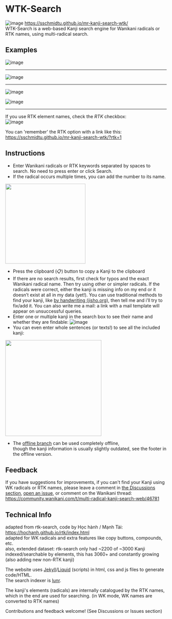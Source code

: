 # WTK-Search

![image](https://user-images.githubusercontent.com/33069673/99188880-882d2080-275e-11eb-9016-ff7fa09f4826.png)
https://sschmidtu.github.io/mr-kanji-search-wtk/ <br>
WTK-Search is a web-based Kanji search engine for Wanikani radicals or RTK names, using multi-radical search.

## Examples

![image](https://user-images.githubusercontent.com/33069673/99188399-04723480-275c-11eb-89fe-1e953056957a.png)

---

![image](https://user-images.githubusercontent.com/33069673/108462460-ee08d700-727c-11eb-9a0e-9ffc8ba15dfd.png)

---

![image](https://user-images.githubusercontent.com/33069673/99188451-53b86500-275c-11eb-9e16-00d043123529.png)

![image](https://user-images.githubusercontent.com/33069673/99188470-75195100-275c-11eb-8f6f-6e3c4e6d0d13.png)

---
If you use RTK element names, check the *RTK* checkbox:<br>
![image](https://user-images.githubusercontent.com/33069673/99189292-cd525200-2760-11eb-98be-d04f4bf1aa1d.png)

You can 'remember' the RTK option with a link like this: https://sschmidtu.github.io/mr-kanji-search-wtk/?rtk=1

## Instructions

* Enter Wanikani radicals or RTK keywords separated by spaces to search. No need to press enter or click Search.
* If the radical occurs multiple times, you can add the number to its name.
<img src="https://user-images.githubusercontent.com/33069673/165801827-87fecccf-d5dc-4815-897a-99979e842a3a.png" height="250">

* Press the clipboard (:clipboard:) button to copy a Kanji to the clipboard
* If there are no search results, first check for typos and the exact Wanikani radical name.
Then try using other or simpler radicals.
If the radicals were correct, either the kanji is missing info on my end or it doesn’t exist at all in my data (yet!).
You can use traditional methods to find your kanji, like [by handwriting (jisho.org)](https://jisho.org/#handwriting), then tell me and i’ll try to fix/add it.
You can also write me a mail: a link with a mail template will appear on unsuccessful queries.
* Enter one or multiple kanji in the search box to see their name and whether they are findable:
![image](https://user-images.githubusercontent.com/33069673/165802230-95e0640c-139a-4883-86e8-028a1b0941f5.png)
* You can even enter whole sentences (or texts!) to see all the included kanji:
<img src="https://user-images.githubusercontent.com/33069673/165802737-71a0ca08-8e13-4789-95b4-44b1ce7f8f0f.png" height="300">

* The [offline branch](https://github.com/sschmidTU/mr-kanji-search-wtk/tree/offline) can be used completely offline,<br>
though the kanji information is usually slightly outdated, see the footer in the offline version.

## Feedback

If you have suggestions for improvements, if you can't find your Kanji using WK radicals or RTK names, please leave a comment in [the Discussions section](https://github.com/sschmidTU/mr-kanji-search-wtk/discussions/21), [open an issue](https://github.com/sschmidTU/mr-kanji-search-wtk/issues),
or comment on the Wanikani thread:
https://community.wanikani.com/t/multi-radical-kanji-search-web/46781

## Technical Info

adapted from rtk-search, code by Học hành / Mạnh Tài: https://hochanh.github.io/rtk/index.html <br>
adapted for WK radicals and extra features like copy buttons, compounds, etc.<br>
also, extended dataset: rtk-search only had ~2200 of ~3000 Kanji indexed/searchable by elements, this has 3060+ and constantly growing (also adding new non-RTK kanji)

The website uses [Jekyll](https://jekyllrb.com/)/[Liquid](https://github.com/Shopify/liquid/wiki/Liquid-for-Designers) (scripts) in html, css and js files to generate code/HTML.<br>
The search indexer is [lunr](https://lunrjs.com/).

The kanji's elements (radicals) are internally catalogued by the RTK names, which in the end are used for searching. (in WK mode, WK names are converted to RTK names)

Contributions and feedback welcome! (See Discussions or Issues section)
